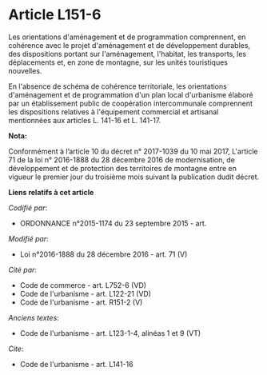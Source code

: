 # Article L151-6

Les orientations d'aménagement et de programmation comprennent, en cohérence avec le projet d'aménagement et de développement
durables, des dispositions portant sur l'aménagement, l'habitat, les transports, les déplacements et, en zone de montagne,
sur les unités touristiques nouvelles.  

En l'absence de schéma de cohérence territoriale, les orientations d'aménagement et de programmation d'un plan local
d'urbanisme élaboré par un établissement public de coopération intercommunale comprennent les dispositions relatives à
l'équipement commercial et artisanal mentionnées aux articles L. 141-16 et L. 141-17.

**Nota:**

Conformément à l’article 10 du décret n° 2017-1039 du 10 mai 2017, L'article 71 de la loi n° 2016-1888 du 28 décembre 2016 de
modernisation, de développement et de protection des territoires de montagne entre en vigueur le premier jour du troisième
mois suivant la publication dudit décret.

**Liens relatifs à cet article**

_Codifié par_:

  - ORDONNANCE n°2015-1174 du 23 septembre 2015 - art.

_Modifié par_:

  - Loi n°2016-1888 du 28 décembre 2016 - art. 71 (V)

_Cité par_:

  - Code de commerce - art. L752-6 (VD)
  - Code de l'urbanisme - art. L122-21 (VD)
  - Code de l'urbanisme - art. R151-2 (V)

_Anciens textes_:

  - Code de l'urbanisme - art. L123-1-4, alinéas 1 et 9 (VT)

_Cite_:

  - Code de l'urbanisme - art. L141-16
